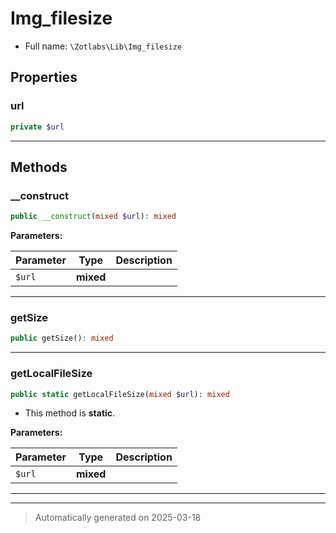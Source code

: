 
# Img_filesize





* Full name: `\Zotlabs\Lib\Img_filesize`



## Properties


### url



```php
private $url
```






***

## Methods


### __construct



```php
public __construct(mixed $url): mixed
```








**Parameters:**

| Parameter | Type | Description |
|-----------|------|-------------|
| `$url` | **mixed** |  |





***

### getSize



```php
public getSize(): mixed
```












***

### getLocalFileSize



```php
public static getLocalFileSize(mixed $url): mixed
```



* This method is **static**.




**Parameters:**

| Parameter | Type | Description |
|-----------|------|-------------|
| `$url` | **mixed** |  |





***


***
> Automatically generated on 2025-03-18
